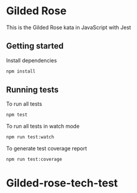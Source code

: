 # Gilded Rose

This is the Gilded Rose kata in JavaScript with Jest

## Getting started

Install dependencies

```sh
npm install
```

## Running tests

To run all tests

```sh
npm test
```

To run all tests in watch mode

```sh
npm run test:watch
```

To generate test coverage report

```sh
npm run test:coverage
```
# Gilded-rose-tech-test
